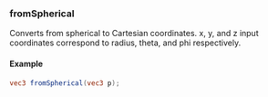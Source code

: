 ### fromSpherical
Converts from spherical to Cartesian coordinates. x, y, and z input coordinates correspond to radius, theta, and phi respectively.
#### Example
```glsl
vec3 fromSpherical(vec3 p);
```